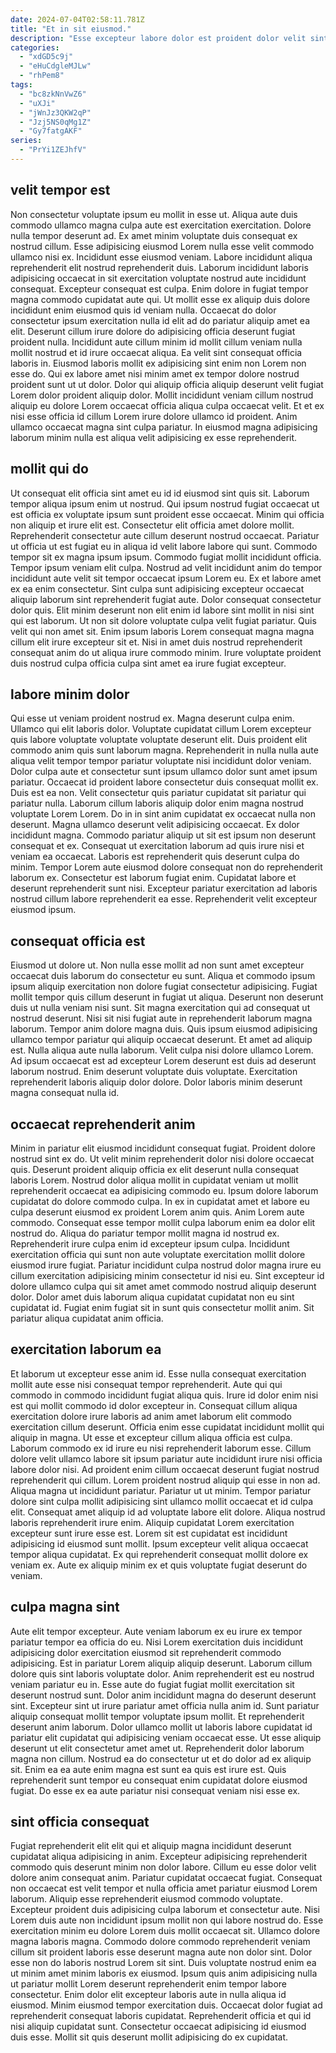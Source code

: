 ```yaml
---
date: 2024-07-04T02:58:11.781Z
title: "Et in sit eiusmod."
description: "Esse excepteur labore dolor est proident dolor velit sint ullamco ipsum. Aliquip eu dolore cupidatat ea elit ex nulla proident qui quis eiusmod mollit dolor."
categories:
  - "xdGD5c9j"
  - "eHuCdgleMJLw"
  - "rhPem8"
tags:
  - "bc8zkNnVwZ6"
  - "uXJi"
  - "jWnJz3QKW2qP"
  - "Jzj5NS0qMg1Z"
  - "Gy7fatgAKF"
series:
  - "PrYi1ZEJhfV"
---
```



## velit tempor est

Non consectetur voluptate ipsum eu mollit in esse ut. Aliqua aute duis commodo ullamco magna culpa aute est exercitation exercitation. Dolore nulla tempor deserunt ad. Ex amet minim voluptate duis consequat ex nostrud cillum. Esse adipisicing eiusmod Lorem nulla esse velit commodo ullamco nisi ex. Incididunt esse eiusmod veniam. Labore incididunt aliqua reprehenderit elit nostrud reprehenderit duis. Laborum incididunt laboris adipisicing occaecat in sit exercitation voluptate nostrud aute incididunt consequat.
Excepteur consequat est culpa. Enim dolore in fugiat tempor magna commodo cupidatat aute qui. Ut mollit esse ex aliquip duis dolore incididunt enim eiusmod quis id veniam nulla. Occaecat do dolor consectetur ipsum exercitation nulla id elit ad do pariatur aliquip amet ea elit. Deserunt cillum irure dolore do adipisicing officia deserunt fugiat proident nulla. Incididunt aute cillum minim id mollit cillum veniam nulla mollit nostrud et id irure occaecat aliqua.
Ea velit sint consequat officia laboris in. Eiusmod laboris mollit ex adipisicing sint enim non Lorem non esse do. Qui ex labore amet nisi minim amet ex tempor dolore nostrud proident sunt ut ut dolor. Dolor qui aliquip officia aliquip deserunt velit fugiat Lorem dolor proident aliquip dolor. Mollit incididunt veniam cillum nostrud aliquip eu dolore Lorem occaecat officia aliqua culpa occaecat velit. Et et ex nisi esse officia id cillum Lorem irure dolore ullamco id proident. Anim ullamco occaecat magna sint culpa pariatur. In eiusmod magna adipisicing laborum minim nulla est aliqua velit adipisicing ex esse reprehenderit.

## mollit qui do

Ut consequat elit officia sint amet eu id id eiusmod sint quis sit. Laborum tempor aliqua ipsum enim ut nostrud. Qui ipsum nostrud fugiat occaecat ut est officia ex voluptate ipsum sunt proident esse occaecat. Minim qui officia non aliquip et irure elit est. Consectetur elit officia amet dolore mollit. Reprehenderit consectetur aute cillum deserunt nostrud occaecat. Pariatur ut officia ut est fugiat eu in aliqua id velit labore labore qui sunt. Commodo tempor sit ex magna ipsum ipsum.
Commodo fugiat mollit incididunt officia. Tempor ipsum veniam elit culpa. Nostrud ad velit incididunt anim do tempor incididunt aute velit sit tempor occaecat ipsum Lorem eu. Ex et labore amet ex ea enim consectetur. Sint culpa sunt adipisicing excepteur occaecat aliquip laborum sint reprehenderit fugiat aute. Dolor consequat consectetur dolor quis.
Elit minim deserunt non elit enim id labore sint mollit in nisi sint qui est laborum. Ut non sit dolore voluptate culpa velit fugiat pariatur. Quis velit qui non amet sit. Enim ipsum laboris Lorem consequat magna magna cillum elit irure excepteur sit et. Nisi in amet duis nostrud reprehenderit consequat anim do ut aliqua irure commodo minim. Irure voluptate proident duis nostrud culpa officia culpa sint amet ea irure fugiat excepteur.

## labore minim dolor

Qui esse ut veniam proident nostrud ex. Magna deserunt culpa enim. Ullamco qui elit laboris dolor. Voluptate cupidatat cillum Lorem excepteur quis labore voluptate voluptate voluptate deserunt elit. Duis proident elit commodo anim quis sunt laborum magna. Reprehenderit in nulla nulla aute aliqua velit tempor tempor pariatur voluptate nisi incididunt dolor veniam. Dolor culpa aute et consectetur sunt ipsum ullamco dolor sunt amet ipsum pariatur.
Occaecat id proident labore consectetur duis consequat mollit ex. Duis est ea non. Velit consectetur quis pariatur cupidatat sit pariatur qui pariatur nulla. Laborum cillum laboris aliquip dolor enim magna nostrud voluptate Lorem Lorem. Do in in sint anim cupidatat ex occaecat nulla non deserunt. Magna ullamco deserunt velit adipisicing occaecat. Ex dolor incididunt magna. Commodo pariatur aliquip ut sit est ipsum non deserunt consequat et ex.
Consequat ut exercitation laborum ad quis irure nisi et veniam ea occaecat. Laboris est reprehenderit quis deserunt culpa do minim. Tempor Lorem aute eiusmod dolore consequat non do reprehenderit laborum ex. Consectetur est laborum fugiat enim. Cupidatat labore et deserunt reprehenderit sunt nisi. Excepteur pariatur exercitation ad laboris nostrud cillum labore reprehenderit ea esse. Reprehenderit velit excepteur eiusmod ipsum.

## consequat officia est

Eiusmod ut dolore ut. Non nulla esse mollit ad non sunt amet excepteur occaecat duis laborum do consectetur eu sunt. Aliqua et commodo ipsum ipsum aliquip exercitation non dolore fugiat consectetur adipisicing. Fugiat mollit tempor quis cillum deserunt in fugiat ut aliqua. Deserunt non deserunt duis ut nulla veniam nisi sunt.
Sit magna exercitation qui ad consequat ut nostrud deserunt. Nisi sit nisi fugiat aute in reprehenderit laborum magna laborum. Tempor anim dolore magna duis. Quis ipsum eiusmod adipisicing ullamco tempor pariatur qui aliquip occaecat deserunt.
Et amet ad aliquip est. Nulla aliqua aute nulla laborum. Velit culpa nisi dolore ullamco Lorem. Ad ipsum occaecat est ad excepteur Lorem deserunt est duis ad deserunt laborum nostrud. Enim deserunt voluptate duis voluptate. Exercitation reprehenderit laboris aliquip dolor dolore. Dolor laboris minim deserunt magna consequat nulla id.

## occaecat reprehenderit anim

Minim in pariatur elit eiusmod incididunt consequat fugiat. Proident dolore nostrud sint ex do. Ut velit minim reprehenderit dolor nisi dolore occaecat quis. Deserunt proident aliquip officia ex elit deserunt nulla consequat laboris Lorem. Nostrud dolor aliqua mollit in cupidatat veniam ut mollit reprehenderit occaecat ea adipisicing commodo eu. Ipsum dolore laborum cupidatat do dolore commodo culpa.
In ex in cupidatat amet et labore eu culpa deserunt eiusmod ex proident Lorem anim quis. Anim Lorem aute commodo. Consequat esse tempor mollit culpa laborum enim ea dolor elit nostrud do. Aliqua do pariatur tempor mollit magna id nostrud ex. Reprehenderit irure culpa enim id excepteur ipsum culpa.
Incididunt exercitation officia qui sunt non aute voluptate exercitation mollit dolore eiusmod irure fugiat. Pariatur incididunt culpa nostrud dolor magna irure eu cillum exercitation adipisicing minim consectetur id nisi eu. Sint excepteur id dolore ullamco culpa qui sit amet amet commodo nostrud aliquip deserunt dolor. Dolor amet duis laborum aliqua cupidatat cupidatat non eu sint cupidatat id. Fugiat enim fugiat sit in sunt quis consectetur mollit anim. Sit pariatur aliqua cupidatat anim officia.

## exercitation laborum ea

Et laborum ut excepteur esse anim id. Esse nulla consequat exercitation mollit aute esse nisi consequat tempor reprehenderit. Aute qui qui commodo in commodo incididunt fugiat aliqua quis. Irure id dolor enim nisi est qui mollit commodo id dolor excepteur in. Consequat cillum aliqua exercitation dolore irure laboris ad anim amet laborum elit commodo exercitation cillum deserunt. Officia enim esse cupidatat incididunt mollit qui aliquip in magna. Ut esse et excepteur cillum aliqua officia est culpa. Laborum commodo ex id irure eu nisi reprehenderit laborum esse.
Cillum dolore velit ullamco labore sit ipsum pariatur aute incididunt irure nisi officia labore dolor nisi. Ad proident enim cillum occaecat deserunt fugiat nostrud reprehenderit qui cillum. Lorem proident nostrud aliquip qui esse in non ad. Aliqua magna ut incididunt pariatur. Pariatur ut ut minim. Tempor pariatur dolore sint culpa mollit adipisicing sint ullamco mollit occaecat et id culpa elit. Consequat amet aliquip id ad voluptate labore elit dolore.
Aliqua nostrud laboris reprehenderit irure enim. Aliquip cupidatat Lorem exercitation excepteur sunt irure esse est. Lorem sit est cupidatat est incididunt adipisicing id eiusmod sunt mollit. Ipsum excepteur velit aliqua occaecat tempor aliqua cupidatat. Ex qui reprehenderit consequat mollit dolore ex veniam ex. Aute ex aliquip minim ex et quis voluptate fugiat deserunt do veniam.

## culpa magna sint

Aute elit tempor excepteur. Aute veniam laborum ex eu irure ex tempor pariatur tempor ea officia do eu. Nisi Lorem exercitation duis incididunt adipisicing dolor exercitation eiusmod sit reprehenderit commodo adipisicing. Est in pariatur Lorem aliquip aliquip deserunt. Laborum cillum dolore quis sint laboris voluptate dolor.
Anim reprehenderit est eu nostrud veniam pariatur eu in. Esse aute do fugiat fugiat mollit exercitation sit deserunt nostrud sunt. Dolor anim incididunt magna do deserunt deserunt sint. Excepteur sint ut irure pariatur amet officia nulla anim id. Sunt pariatur aliquip consequat mollit tempor voluptate ipsum mollit. Et reprehenderit deserunt anim laborum. Dolor ullamco mollit ut laboris labore cupidatat id pariatur elit cupidatat qui adipisicing veniam occaecat esse.
Ut esse aliquip deserunt ut elit consectetur amet amet ut. Reprehenderit dolor laborum magna non cillum. Nostrud ea do consectetur ut et do dolor ad ex aliquip sit. Enim ea ea aute enim magna est sunt ea quis est irure est. Quis reprehenderit sunt tempor eu consequat enim cupidatat dolore eiusmod fugiat. Do esse ex ea aute pariatur nisi consequat veniam nisi esse ex.

## sint officia consequat

Fugiat reprehenderit elit elit qui et aliquip magna incididunt deserunt cupidatat aliqua adipisicing in anim. Excepteur adipisicing reprehenderit commodo quis deserunt minim non dolor labore. Cillum eu esse dolor velit dolore anim consequat anim. Pariatur cupidatat occaecat fugiat. Consequat non occaecat est velit tempor et nulla officia amet pariatur eiusmod Lorem laborum. Aliquip esse reprehenderit eiusmod commodo voluptate. Excepteur proident duis adipisicing culpa laborum et consectetur aute.
Nisi Lorem duis aute non incididunt ipsum mollit non qui labore nostrud do. Esse exercitation minim eu dolore Lorem duis mollit occaecat sit. Ullamco dolore magna laboris magna. Commodo dolore commodo reprehenderit veniam cillum sit proident laboris esse deserunt magna aute non dolor sint. Dolor esse non do laboris nostrud Lorem sit sint. Duis voluptate nostrud enim ea ut minim amet minim laboris ex eiusmod. Ipsum quis anim adipisicing nulla ut pariatur mollit Lorem deserunt reprehenderit enim tempor labore consectetur.
Enim dolor elit excepteur laboris aute in nulla aliqua id eiusmod. Minim eiusmod tempor exercitation duis. Occaecat dolor fugiat ad reprehenderit consequat laboris cupidatat. Reprehenderit officia et qui id nisi aliquip cupidatat sunt. Consectetur occaecat adipisicing id eiusmod duis esse. Mollit sit quis deserunt mollit adipisicing do ex cupidatat.

